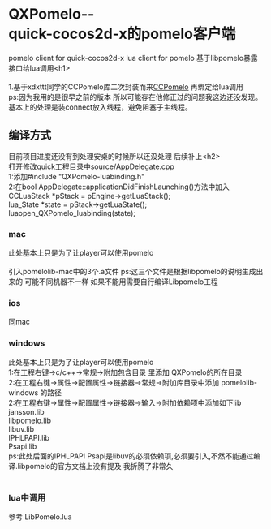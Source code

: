 QXPomelo--<br />
quick-cocos2d-x的pomelo客户端 
===================================  
  pomelo client for quick-cocos2d-x lua client for pomelo
  基于libpomelo暴露接口给lua调用\<h1\><br />  
  1.基于xdxttt同学的CCPomelo库二次封装而来[CCPomelo](https://github.com/xdxttt/CCPomelo) 再绑定给lua调用<br />  ps:因为我用的是很早之前的版本 所以可能存在他修正过的问题我这边还没发现。基本上的处理是装connect放入线程，避免阻塞子主线程。
  
    
编译方式  
-----------------------------------  
  目前项目进度还没有到处理安桌的时候所以还没处理 后续补上\<h2\><br />
  打开修改quick工程目录中source/AppDelegate.cpp<br />
  1:添加#include "QXPomelo-luabinding.h"<br />
  2:在bool AppDelegate::applicationDidFinishLaunching()方法中加入<br />
    CCLuaStack *pStack = pEngine->getLuaStack();<br />
    lua_State *state = pStack->getLuaState();<br />
    luaopen_QXPomelo_luabinding(state);<br />


### mac  
  此处基本上只是为了让player可以使用pomelo <br /><br />
  引入pomelolib-mac中的3个.a文件 ps:这三个文件是根据libpomelo的说明生成出来的 
  可能不同机器不一样 如果不能用需要自行编译Libpomelo工程

### ios  
 同mac<br />  

### windows
  此处基本上只是为了让player可以使用pomelo <br />
  1:在工程右键->c/c++->常规->附加包含目录 里添加 QXPomelo的所在目录<br />
  2:在工程右键->属性->配置属性->链接器->常规->附加库目录中添加 pomelolib-windows 的路径<br />
  2:在工程右键->属性->配置属性->链接器->输入->附加依赖项中添加如下lib<br />
  	jansson.lib<br />
	libpomelo.lib<br />
	libuv.lib<br />
	IPHLPAPI.lib<br />
	Psapi.lib<br />
	ps:此处后面的IPHLPAPI Psapi是libuv的必须依赖项,必须要引入,不然不能通过编译.libpomelo的官方文档上没有提及 我折腾了非常久<br />
  <br />  
### lua中调用
参考 LibPomelo.lua<br />
